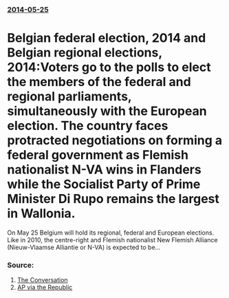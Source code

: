 ### [2014-05-25](/news/2014/05/25/index.md)

# Belgian federal election, 2014 and Belgian regional elections, 2014:Voters go to the polls to elect the members of the federal and regional parliaments, simultaneously with the European election. The country faces protracted negotiations on forming a federal government as Flemish nationalist N-VA wins in Flanders while the Socialist Party of Prime Minister Di Rupo remains the largest in Wallonia.

On May 25 Belgium will hold its regional, federal and European elections. Like in 2010, the centre-right and Flemish nationalist New Flemish Alliance (Nieuw-Vlaamse Alliantie or N-VA) is expected to be…


### Source:

1. [The Conversation](http://theconversation.com/belgium-wont-split-after-sundays-elections-but-it-could-take-a-step-in-that-direction-26938)
2. [AP via the Republic](http://www.therepublic.com/view/story/5c88ac2be0b94fa18546f9507d4368da/EU--Belgium-Elections)
